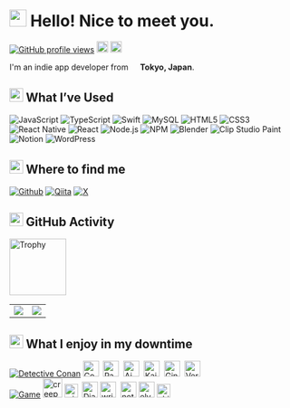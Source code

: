 <h1><img src="https://emojis.slackmojis.com/emojis/images/1643514637/6412/meow_popcorn.gif?1643514637" width="30"/> Hello! Nice to meet you. </h1>
<p>
    <a href="https://komarev.com/ghpvc/?username=signothecat&abbreviated=true"><img src="https://komarev.com/ghpvc/?username=signothecat&abbreviated=true" alt="GitHub profile views"></a>
    <a href="https://qiita.com/signo" target="_blank"><img height="20" src="https://qiita-badge.apiapi.app/s/signo/posts.svg" /></a>
    <a href="https://qiita.com/signo" target="_blank"><img height="20" src="https://qiita-badge.apiapi.app/s/signo/contributions.svg" /></a>
</p>
<p>I'm an indie app developer from <img src="https://cdn-icons-png.flaticon.com/128/197/197604.png" width="13"/> <b>Tokyo, Japan</b>.</p>

<!--------- Tech Stack ---------->
<h2><img src="https://emojis.slackmojis.com/emojis/images/1643515251/12726/space_float.gif?1643515251" width="24"/> What I’ve Used</h2>
<p>
<img src="https://img.shields.io/badge/javascript-%23323330.svg?style=for-the-badge&logo=javascript&logoColor=%23F7DF1E" alt="JavaScript">
<img src="https://img.shields.io/badge/typescript-%23007ACC.svg?style=for-the-badge&logo=typescript&logoColor=white" alt="TypeScript">
<img src="https://img.shields.io/badge/swift-F54A2A?style=for-the-badge&logo=swift&logoColor=white" alt="Swift">
<img src="https://img.shields.io/badge/mysql-4479A1.svg?style=for-the-badge&logo=mysql&logoColor=white" alt="MySQL">
<img src="https://img.shields.io/badge/html5-%23E34F26.svg?style=for-the-badge&logo=html5&logoColor=white" alt="HTML5">
<img src="https://img.shields.io/badge/css3-%231572B6.svg?style=for-the-badge&logo=css3&logoColor=white" alt="CSS3">
<img src="https://img.shields.io/badge/react_native-%2320232a.svg?style=for-the-badge&logo=react&logoColor=%2361DAFB" alt="React Native">
<img src="https://img.shields.io/badge/react-%2320232a.svg?style=for-the-badge&logo=react&logoColor=%2361DAFB" alt="React">
<img src="https://img.shields.io/badge/node.js-6DA55F?style=for-the-badge&logo=node.js&logoColor=white" alt="Node.js">
<img src="https://img.shields.io/badge/NPM-%23CB3837.svg?style=for-the-badge&logo=npm&logoColor=white" alt="NPM">
<img src="https://img.shields.io/badge/blender-%23F5792A.svg?style=for-the-badge&logo=blender&logoColor=white" alt="Blender">
<img src="https://img.shields.io/badge/ClipStudioPaint-%23CFD3D3.svg?style=for-the-badge&logo=ClipStudioPaint&logoColor=white" alt="Clip Studio Paint">
<img src="https://img.shields.io/badge/Notion-%23000000.svg?style=for-the-badge&logo=notion&logoColor=white" alt="Notion">
<img src="https://img.shields.io/badge/WordPress-%23117AC9.svg?style=for-the-badge&logo=WordPress&logoColor=white" alt="WordPress">
</p>

<!--------- Where to find me ---------->
<h2><img src="https://cdn3.emoji.gg/emojis/4506-minecraft-diamond.gif" width="24"> Where to find me</h2>
<p>
    <a href="https://github.com/signothecat" target="_blank"><img alt="Github" src="https://img.shields.io/badge/github-%2312100E.svg?style=for-the-badge&logo=github&logoColor=white" /></a>
    <a href="https://qiita.com/signo"><img alt="Qiita" src="https://img.shields.io/badge/Qiita-55C500?style=for-the-badge&logo=qiita&logoColor=white"></a>
    <a href="https://x.com/signothecat" target="_blank"><img alt="X" src="https://img.shields.io/badge/X-%23000000.svg?style=for-the-badge&logo=X&logoColor=white" /></a>
</p>

<!--------- GitHub Activity ---------->
<h2><img src="https://emojis.slackmojis.com/emojis/images/1643514046/47/mario.gif?1643514046" width="24"/> GitHub Activity</h2>
<p>
<picture>
  <source
    srcset="https://github-profile-trophy.vercel.app/?username=signothecat&rank=-?&&margin-w=15&theme=onedark"
    media="(prefers-color-scheme: dark)"
  />
  <source
    srcset="https://github-profile-trophy.vercel.app/?username=signothecat&rank=-?&margin-w=15&theme=flat"
    media="(prefers-color-scheme: light), (prefers-color-scheme: no-preference)"
  />
  <img src="https://github-profile-trophy.vercel.app/?username=signothecat&rank=-?&margin-w=10&theme=flat" alt="Trophy" style="height: 100px;">
</picture>
</p>

<table>
  <tr>
    <td>
      <picture>
        <source
          srcset="https://github-readme-stats-nine-alpha.vercel.app/api?username=signothecat&show_icons=true&count_private=true&theme=one_dark_pro"
          media="(prefers-color-scheme: dark)"
        />
        <source
          srcset="https://github-readme-stats-nine-alpha.vercel.app/api?username=signothecat&show_icons=true&count_private=true&theme=buefy"
          media="(prefers-color-scheme: light), (prefers-color-scheme: no-preference)"
        />
        <img
          src="https://github-readme-stats-nine-alpha.vercel.app/api?username=signothecat&show_icons=true&count_private=true&theme=buefy"
        />
      </picture>
    </td>
    <td>
      <picture>
        <source
          srcset="https://github-readme-stats-nine-alpha.vercel.app/api/top-langs?username=signothecat&layout=compact&langs_count=8&theme=one_dark_pro"
          media="(prefers-color-scheme: dark)"
        />
        <source
          srcset="https://github-readme-stats-nine-alpha.vercel.app/api/top-langs?username=signothecat&layout=compact&langs_count=8&theme=buefy"
          media="(prefers-color-scheme: light), (prefers-color-scheme: no-preference)"
        />
        <img
          src="https://github-readme-stats-nine-alpha.vercel.app/api/top-langs?username=signothecat&layout=compact&langs_count=8&theme=buefy"
        />
      </picture>
    </td>
  </tr>
</table>

<!--------- My downtime ---------->
<h2><img src="https://cdn3.emoji.gg/emojis/96890-cateat.gif" width="24"/> What I enjoy in my downtime</h2>
<div>
  <p style="margin: 0;">
    <a href="" target="_blank"><img alt="Detective Conan" src="https://img.shields.io/badge/Anime-853417?style=for-the-badge&logoColor=white" /></a>
    <img src="https://cdn3.emoji.gg/emojis/35228-shinichi-smile.png" width="28" alt="Conan">&nbsp;
    <img src="https://cdn3.emoji.gg/emojis/11961-ran-erfreut.png" width="28" alt="Ran Neechan">&nbsp;
    <img src="https://cdn3.emoji.gg/emojis/26510-ai-schadenfreude.png" width="28" alt="Ai Haibara">&nbsp;
    <img src="https://cdn3.emoji.gg/emojis/53295-kid-eeh.png" width="28" alt="Kaitou Kid">&nbsp;
    <img src="https://cdn3.emoji.gg/emojis/41317-gin.png" width="28" alt="Gin">&nbsp;
    <img src="https://cdn3.emoji.gg/emojis/84447-vermouth-peng.png" width="28" alt="Vermouth">
  <br>
    <a href="" target="_blank"><img alt="Game" src="https://img.shields.io/badge/Game-477A1E?style=for-the-badge&logoColor=white" /></a>
    <img src="https://cdn3.emoji.gg/emojis/4874_CreeperAwwMan.png" width="34"  alt="creeper">
    <img src="https://cdn3.emoji.gg/emojis/23514-minecraft-sheep.png" width="24"  alt="minecraft-sheep">&nbsp;
    <img src="https://cdn3.emoji.gg/emojis/6626-mc-diamond.png" width="28" alt="Diamond">
    <img src="https://cdn3.emoji.gg/emojis/9286-writtenbook.gif" width="28" alt="writtenbook">&nbsp;
    <img src="https://cdn3.emoji.gg/emojis/1852-notchapple.gif" width="28" alt="notchapple">
    <img src="https://cdn3.emoji.gg/emojis/5697-elytra.png" width="28" alt="elytra">
    <img src="https://cdn3.emoji.gg/emojis/65598-chicken-jockey.png" width="24" alt="chicken-jockey">
  </p>
</div>

<!--
- 🔭 I’m currently working on ...
- 🌱 I’m currently learning ...
- 👯 I’m looking to collaborate on ...
- 🤔 I’m looking for help with ...
- 💬 Ask me about ...
- 📫 How to reach me: ...
- 😄 Pronouns: ...
- ⚡ Fun fact: ...
-->
